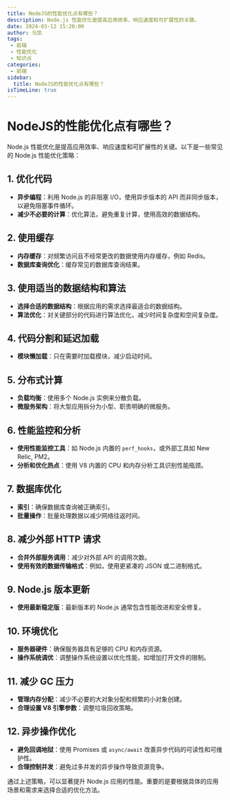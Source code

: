 ```yaml
---
title: NodeJS的性能优化点有哪些？
description: Node.js 性能优化是提高应用效率、响应速度和可扩展性的关键。
date: 2024-03-12 15:20:00
author: 马凯
tags:
 - 前端
 - 性能优化
 - 知识点
categories:
 - 前端
sidebar:
  title: NodeJS的性能优化点有哪些？
isTimeLine: true
---
```


# NodeJS的性能优化点有哪些？

Node.js 性能优化是提高应用效率、响应速度和可扩展性的关键。以下是一些常见的 Node.js 性能优化策略：

## 1. 优化代码

- **异步编程**：利用 Node.js 的非阻塞 I/O，使用异步版本的 API 而非同步版本，以避免阻塞事件循环。
- **减少不必要的计算**：优化算法，避免重复计算，使用高效的数据结构。

## 2. 使用缓存

- **内存缓存**：对频繁访问且不经常更改的数据使用内存缓存，例如 Redis。
- **数据库查询优化**：缓存常见的数据库查询结果。

## 3. 使用适当的数据结构和算法

- **选择合适的数据结构**：根据应用的需求选择最适合的数据结构。
- **算法优化**：对关键部分的代码进行算法优化，减少时间复杂度和空间复杂度。

## 4. 代码分割和延迟加载

- **模块懒加载**：只在需要时加载模块，减少启动时间。

## 5. 分布式计算

- **负载均衡**：使用多个 Node.js 实例来分散负载。
- **微服务架构**：将大型应用拆分为小型、职责明确的微服务。

## 6. 性能监控和分析

- **使用性能监控工具**：如 Node.js 内置的 `perf_hooks`，或外部工具如 New Relic, PM2。
- **分析和优化热点**：使用 V8 内置的 CPU 和内存分析工具识别性能瓶颈。

## 7. 数据库优化

- **索引**：确保数据库查询被正确索引。
- **批量操作**：批量处理数据以减少网络往返时间。

## 8. 减少外部 HTTP 请求

- **合并外部服务调用**：减少对外部 API 的调用次数。
- **使用有效的数据传输格式**：例如，使用更紧凑的 JSON 或二进制格式。

## 9. Node.js 版本更新

- **使用最新稳定版**：最新版本的 Node.js 通常包含性能改进和安全修复。

## 10. 环境优化

- **服务器硬件**：确保服务器具有足够的 CPU 和内存资源。
- **操作系统调优**：调整操作系统设置以优化性能，如增加打开文件的限制。

## 11. 减少 GC 压力

- **管理内存分配**：减少不必要的大对象分配和频繁的小对象创建。
- **合理设置 V8 引擎参数**：调整垃圾回收策略。

## 12. 异步操作优化

- **避免回调地狱**：使用 Promises 或 `async/await` 改善异步代码的可读性和可维护性。
- **合理控制并发**：避免过多并发的异步操作导致资源竞争。

通过上述策略，可以显著提升 Node.js 应用的性能。重要的是要根据具体的应用场景和需求来选择合适的优化方法。
